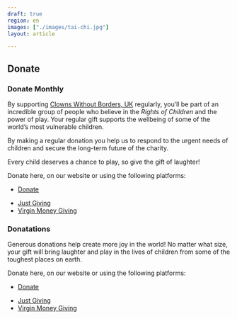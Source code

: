 ```yaml
---
draft: true
region: en
images: ["./images/tai-chi.jpg"]
layout: article

---
```


## Donate

### Donate Monthly

By supporting [Clowns Without Borders, UK]() regularly, you’ll be part of an incredible group of people who believe in the _Rights of Children_ and the power of play. Your regular gift supports the wellbeing of some of the world’s most vulnerable children.

By making a regular donation you help us to respond to the urgent needs of children and secure the long-term future of the charity.

Every child deserves a chance to play, so give the gift of laughter!

Donate here, on our website or using the following platforms:

- [Donate](#stripe)
<!-- - [PayPal](#paypal) -->
- [Just Giving](https://www.justgiving.com/cwb-uk)
- [Virgin Money Giving](https://uk.virginmoneygiving.com/clownswithoutbordersuk)

<!-- Virgin Money Giving
  https://uk.virginmoneygiving.com/charity-web/charity/finalCharityHomepage.action?charityId=1009801
  https://uk.virginmoneygiving.com/charity-web/charity/displayCampaignsHomePage.action?charityId=1009801
-->


### Donatations

Generous donations help create more joy in the world!
No matter what size, your gift will bring laughter and play in the lives of children from some of the toughest places on earth.

Donate here, on our website or using the following platforms:

- [Donate](#stripe)
<!-- - [PayPal](#paypal) -->
- [Just Giving](https://www.justgiving.com/cwb-uk)
- [Virgin Money Giving](https://uk.virginmoneygiving.com/clownswithoutbordersuk)


<!-- ![calandar icon](/images/calandar-icon-945x1024.png) -->
